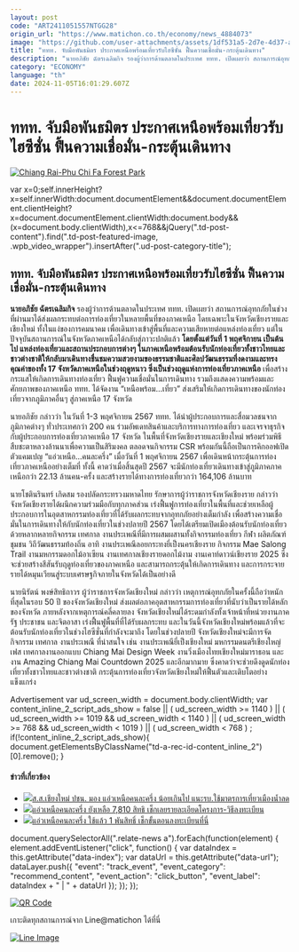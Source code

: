 ```yaml
---
layout: post
code: "ART2411051557NTGG28"
origin_url: "https://www.matichon.co.th/economy/news_4884073"
image: "https://github.com/user-attachments/assets/1df531a5-2d7e-4d37-a6e8-bcb044ca445a"
title: "ททท. จับมือพันธมิตร ประกาศเหนือพร้อมเที่ยวรับไฮซีซั่น ฟื้นความเชื่อมั่น-กระตุ้นเดินทาง"
description: "นายอภิชัย ฉัตรเฉลิมกิจ รองผู้ว่าการด้านตลาดในประเทศ ททท. เปิดเผยว่า สถานการณ์อุทกภัยในช่วงที่ผ่านมาได้ส่งผลกระทบต่อการท่องเที่ยวในหลายพื้นที่ของภาคเหนือ"
category: "ECONOMY"
language: "th"
date: 2024-11-05T16:01:29.607Z
---
```


# ททท. จับมือพันธมิตร ประกาศเหนือพร้อมเที่ยวรับไฮซีซั่น ฟื้นความเชื่อมั่น-กระตุ้นเดินทาง

[![](https://www.matichon.co.th/wp-content/uploads/2024/11/Chiang-Rai-Phu-Chi-Fa-Forest-Park-728x485.jpg "Chiang Rai-Phu Chi Fa Forest Park")](https://www.matichon.co.th/wp-content/uploads/2024/11/Chiang-Rai-Phu-Chi-Fa-Forest-Park-scaled.jpg)

var x=0;self.innerHeight?x=self.innerWidth:document.documentElement&&document.documentElement.clientHeight?x=document.documentElement.clientWidth:document.body&&(x=document.body.clientWidth),x<=768&&jQuery(".td-post-content").find(".td-post-featured-image, .wpb\_video\_wrapper").insertAfter(".ud-post-category-title");

ททท. จับมือพันธมิตร ประกาศเหนือพร้อมเที่ยวรับไฮซีซั่น ฟื้นความเชื่อมั่น-กระตุ้นเดินทาง
--------------------------------------------------------------------------------------

**นายอภิชัย ฉัตรเฉลิมกิจ** รองผู้ว่าการด้านตลาดในประเทศ ททท. เปิดเผยว่า สถานการณ์อุทกภัยในช่วงที่ผ่านมาได้ส่งผลกระทบต่อการท่องเที่ยวในหลายพื้นที่ของภาคเหนือ โดยเฉพาะในจังหวัดเชียงรายและเชียงใหม่ ทั้งในแง่ของการคมนาคม เพื่อเดินทางเข้าสู่พื้นที่และความเสียหายต่อแหล่งท่องเที่ยว แต่ในปัจจุบันสถานการณ์ในจังหวัดภาคเหนือได้กลับสู่ภาวะปกติแล้ว **โดยตั้งแต่วันที่ 1 พฤศจิกายน เป็นต้นไป แหล่งท่องเที่ยวและสถานประกอบการต่างๆ ในภาคเหนือพร้อมต้อนรับนักท่องเที่ยวทั้งชาวไทยและชาวต่างชาติให้กลับมาเดินทางชื่นชมความสวยงามของธรรมชาติและศิลปวัฒนธรรมที่งดงามและทรงคุณค่าของทั้ง 17 จังหวัดภาคเหนือในช่วงฤดูหนาว ซึ่งเป็นช่วงฤดูแห่งการท่องเที่ยวภาคเหนือ** เพื่อสร้างกระแสให้เกิดการเดินทางท่องเที่ยว ฟื้นฟูความเชื่อมั่นในการเดินทาง รวมถึงแสดงความพร้อมและศักยภาพของภาคเหนือ ททท. ได้จัดงาน “เหนือพร้อม…เที่ยว” ส่งเสริมให้เกิดการเดินทางของนักท่องเที่ยวจากภูมิภาคอื่นๆ สู่ภาคเหนือ 17 จังหวัด

นายอภิชัย กล่าวว่า ในวันที่ 1-3 พฤศจิกายน 2567 ททท. ได้นำผู้ประกอบการและสื่อมวลชนจากภูมิภาคต่างๆ ทั่วประเทศกว่า 200 คน ร่วมอัพเดทสินค้าและบริการทางการท่องเที่ยว และเจรจาธุรกิจกับผู้ประกอบการท่องเที่ยวภาคเหนือ 17 จังหวัด ในพื้นที่จังหวัดเชียงรายและเชียงใหม่ พร้อมร่วมพิธีสืบชะตาหลวงล้านนาเพื่อความเป็นสิริมงคล ตลอดจนกิจกรรม CSR พร้อมกันนี้ถือเป็นการคิกออฟเปิดตัวแคมเปญ “แอ่วเหนือ…คนละครึ่ง” เมื่อวันที่ 1 พฤศจิกายน 2567 เพื่อเดินหน้ากระตุ้นการท่องเที่ยวภาคเหนืออย่างเต็มที่ ทั้งนี้ คาดว่าเมื่อสิ้นสุดปี 2567 จะมีนักท่องเที่ยวเดินทางเข้าสู่ภูมิภาคภาคเหนือกว่า 22.13 ล้านคน-ครั้ง และสร้างรายได้ทางการท่องเที่ยวกว่า 164,106 ล้านบาท

นายโชตินรินทร์ เกิดสม รองปลัดกระทรวงมหาดไทย รักษาการผู้ว่าราชการจังหวัดเชียงราย กล่าวว่า จังหวัดเชียงรายได้ผนึกความร่วมมือกับทุกภาคส่วน เร่งฟื้นฟูการท่องเที่ยวในพื้นที่และช่วยเหลือผู้ประกอบการในอุตสาหกรรมท่องเที่ยวที่ได้รับผลกระทบจากอุทกภัยอย่างเต็มกำลัง เพื่อสร้างความเชื่อมั่นในการเดินทางให้กับนักท่องเที่ยวในช่วงปลายปี 2567 โดยได้เตรียมเปิดเมืองต้อนรับนักท่องเที่ยวด้วยหลากหลายกิจกรรม เทศกาล งานประเพณีที่มีการผสมผสานทั้งกิจกรรมท่องเที่ยว กีฬา ผลิตภัณฑ์ชุมชน วิถีวัฒนธรรมท้องถิ่น อาทิ งานประเพณีลอยกระทงยี่เป็งนครเชียงราย กิจกรรม Mae Salong Trail งานมหกรรมดอกไม้อาเซียน งานเทศกาลเชียงรายดอกไม้งาม งานเคาท์ดาวน์เชียงราย 2025 ซึ่งจะช่วยสร้างสีสันรับฤดูท่องเที่ยวของภาคเหนือ และสามารถกระตุ้นให้เกิดการเดินทาง และการกระจายรายได้หมุนเวียนสู่ระบบเศรษฐกิจภายในจังหวัดได้เป็นอย่างดี

นายนิรัตน์ พงษ์สิทธิถาวร ผู้ว่าราชการจังหวัดเชียงใหม่ กล่าวว่า เหตุการณ์อุทกภัยในครั้งนี้ถือว่าหนักที่สุดในรอบ 50 ปี ของจังหวัดเชียงใหม่ ส่งผลต่อภาคอุตสาหกรรมการท่องเที่ยวที่นับว่าเป็นรายได้หลักของจังหวัด ภายหลังจากเหตุการณ์คลี่คลายลง จังหวัดเชียงใหม่ได้ระดมกำลังทั้งเจ้าหน้าที่หน่วยงานภาครัฐ ประชาชน และจิตอาสา เร่งฟื้นฟูพื้นที่ที่ได้รับผลกระทบ และในวันนี้จังหวัดเชียงใหม่พร้อมแล้วที่จะต้อนรับนักท่องเที่ยวในช่วงไฮซีซั่นที่กำลังจะมาถึง โดยในช่วงปลายปี จังหวัดเชียงใหม่จะมีการจัดกิจกรรม เทศกาล งานประเพณี ที่น่าสนใจ เช่น งานประเพณียี่เป็งเชียงใหม่ มหกรรมดนตรีเชียงใหญ่เฟส เทศกาลงานออกแบบ Chiang Mai Design Week งานวิ่งเมืองไทยเชียงใหม่มาราธอน และงาน Amazing Chiang Mai Countdown 2025 และอีกมากมาย ซึ่งคาดว่าจะช่วยดึงดูดนักท่องเที่ยวทั้งชาวไทยและชาวต่างชาติ กระตุ้นการท่องเที่ยวจังหวัดเชียงใหม่ให้ฟื้นตัวและเติบโตอย่างแข็งแกร่ง

Advertisement var ud\_screen\_width = document.body.clientWidth; var content\_inline\_2\_script\_ads\_show = false || ( ud\_screen\_width >= 1140 ) || ( ud\_screen\_width >= 1019 && ud\_screen\_width < 1140 ) || ( ud\_screen\_width >= 768 && ud\_screen\_width < 1019 ) || ( ud\_screen\_width < 768 ) ; if(!content\_inline\_2\_script\_ads\_show){ document.getElementsByClassName("td-a-rec-id-content\_inline\_2")\[0\].remove(); }

#### ข่าวที่เกี่ยวข้อง

*   [![](https://www.matichon.co.th/wp-content/uploads/2024/11/1122.jpg)ส.ส.เชียงใหม่ ปชน. มอง แอ่วเหนือคนละครึ่ง น้อยเกินไป แนะรบ.ใช้มาตรการเที่ยวเมืองน้ำลด](https://www.matichon.co.th/politics/news_4883357)
*   [![](https://www.matichon.co.th/wp-content/uploads/2024/11/aaa2822.jpg)แอ่วเหนือคนละครึ่ง ยังเหลือ 7,810 สิทธิ เช็กเลยรายละเอียดโครงการ-วิธีลงทะเบียน](https://www.matichon.co.th/economy/news_4880353)
*   [![](https://www.matichon.co.th/wp-content/uploads/2024/11/122.jpg)แอ่วเหนือคนละครึ่ง ใช้แล้ว 1 พันสิทธิ์ เช็กขั้นตอนลงทะเบียนที่นี่](https://www.matichon.co.th/economy/news_4878653)

document.querySelectorAll(".relate-news a").forEach(function(element) { element.addEventListener("click", function() { var dataIndex = this.getAttribute("data-index"); var dataUrl = this.getAttribute("data-url"); dataLayer.push({ "event": "track\_event", "event\_category": "recommend\_content", "event\_action": "click\_button", "event\_label": dataIndex + " | " + dataUrl }); }); });

[![QR Code](https://www.matichon.co.th/wp-content/uploads/2023/07/wob1371z.jpg)](https://lin.ee/ht0nDxX)

เกาะติดทุกสถานการณ์จาก Line@matichon ได้ที่นี่

[![Line Image](https://www.matichon.co.th/wp-content/uploads/2023/07/th.png)](https://lin.ee/ht0nDxX)